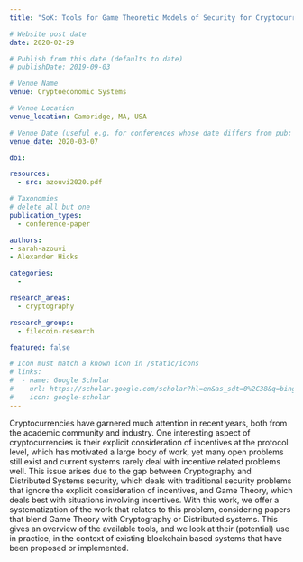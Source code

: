 ```yaml
---
title: "SoK: Tools for Game Theoretic Models of Security for Cryptocurrencies"

# Website post date
date: 2020-02-29

# Publish from this date (defaults to date)
# publishDate: 2019-09-03

# Venue Name
venue: Cryptoeconomic Systems

# Venue Location
venue_location: Cambridge, MA, USA

# Venue Date (useful e.g. for conferences whose date differs from pub; defaults to date)
venue_date: 2020-03-07

doi:

resources:
  - src: azouvi2020.pdf

# Taxonomies
# delete all but one
publication_types:
  - conference-paper

authors:
- sarah-azouvi
- Alexander Hicks

categories:
  -

research_areas:
  - cryptography

research_groups:
  - filecoin-research

featured: false

# Icon must match a known icon in /static/icons
# links:
#  - name: Google Scholar
#    url: https://scholar.google.com/scholar?hl=en&as_sdt=0%2C38&q=bing&btnG=
#    icon: google-scholar
---
```


Cryptocurrencies have garnered much attention in recent years, both from the academic community and industry. One interesting aspect of cryptocurrencies is their explicit consideration of incentives at the protocol level, which has motivated a large body of work, yet many open problems still exist and current systems rarely deal with incentive related problems well. This issue arises due to the gap between Cryptography and Distributed Systems security, which deals with traditional security problems that ignore the explicit consideration of incentives, and Game Theory, which deals best with situations involving incentives. With this work, we offer a systematization of the work that relates to this problem, considering papers that blend Game Theory with Cryptography or Distributed systems. This gives an overview of the available tools, and we look at their (potential) use in practice, in the context of existing blockchain based systems that have been proposed or implemented.
